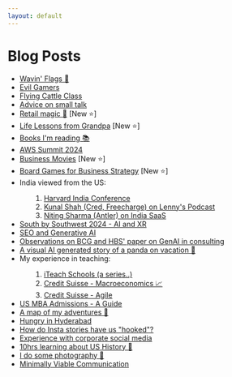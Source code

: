 ```yaml
---
layout: default
---
```

# Blog Posts

<ul class="links">
    <li><a href="fun_with_flags/wavin_flags.html">Wavin' Flags 🚩</a></li>
    <li><a href="summaries/gaming_psych/gaming_psych.html">Evil Gamers</a></li>
    <li><a href="spirit/spirit.html">Flying Cattle Class</a></li>
    <li><a href="networking.html">Advice on small talk</a></li>
    <li><a href="rice24/rice.html">Retail magic 💫</a> [New ⭐]</li>
    <li><a href="same_as_ever.html">Life Lessons from Grandpa</a> [New ⭐]</li>
    <li><a href="books.html">Books I'm reading 📚</a></li>
    <li><a href="aws_summit_la24">AWS Summit 2024</a></li>
    <li><a href="business_movies">Business Movies</a> [New ⭐]</li>
    <li><a href="board_games">Board Games for Business Strategy</a> [New ⭐]</li>
    <!-- <li><a href="genai_classroom">GenAI in my Classrooms</a></li> -->
    <li>India viewed from the US:
    <ol><ol>
        <li><a href="harvardindiacon">Harvard India Conference</a></li>
        <li><a href="kunalshah_lenny">Kunal Shah (Cred, Freecharge) on Lenny's Podcast</a></li>
        <li><a href="nitinsharma_indiasaas">Niting Sharma (Antler) on India SaaS</a></li>
    </ol></ol></li>
    <li><a href="sxsw2024">South by Southwest 2024 - AI and XR</a></li>
    <li><a href="seo_genai">SEO and Generative AI</a></li>
    <li><a href="jaggedfrontier">Observations on BCG and HBS' paper on GenAI in consulting</a></li>
    <li><a href="dalle_story">A visual AI generated story of a panda on vacation 🐼</a></li>
    <li>My experience in teaching:
    <ol><ol>
        <li><a href="iteach_blogs">iTeach Schools (a series..)</a></li>
        <li><a href="ait_macroeco.html">Credit Suisse - Macroeconomics 📈</a></li>
        <li><a href="fintech_agile.html">Credit Suisse - Agile</a></li>
    </ol></ol></li>
    <li><a href="us_mba_admissions">US MBA Admissions - A Guide</a></li>
    <li><a href="adventures.html">A map of my adventures 🏃</a></li>
    <li><a href="hyderabad_menu.html">Hungry in Hyderabad</a></li>
    <!-- <li><a href="heritage-virtual.html">Join me at a heritage walk this month</a></li> -->
    <li><a href="hooked-stories.html">How do Insta stories have us "hooked"?</a></li>
    <li><a href="csindiainsta.html">Experience with corporate social media</a></li>
    <li><a href="us_history.html">10hrs learning about US History 🔎</a></li>
    <li><a href="instagram_preview.html">I do some photography 📸</a></li>
    <!-- <li><a href="self_learning.html">Here are my recommended youtube subscriptions 📼<lottie-player src="https://assets2.lottiefiles.com/private_files/lf30_imyUMa.json"  background="transparent"  speed="1"  style="width: 300px; height: 300px;"  loop  autoplay></lottie-player></a></li> -->
    <!-- <li><a href="memes.html">Addiction to memes 🍄</a></li> -->
    <!-- <li><a href="startsmall.html">#StartSmall ₹</a></li> -->
    <!-- <li><a href="globalisation_covid.html">Thoughts on Covid-19's impact on globalisation 📉 </a></li>  -->
    <li><a href="mvc.html">Minimally Viable Communication</a></li>   
    <!-- <ol>
        <li><a href="picture1000words.html">A picture can say a 1000 words 🖼</a></li>
    </ol> -->
    

</ul>







<!-- * [](.md) -->
